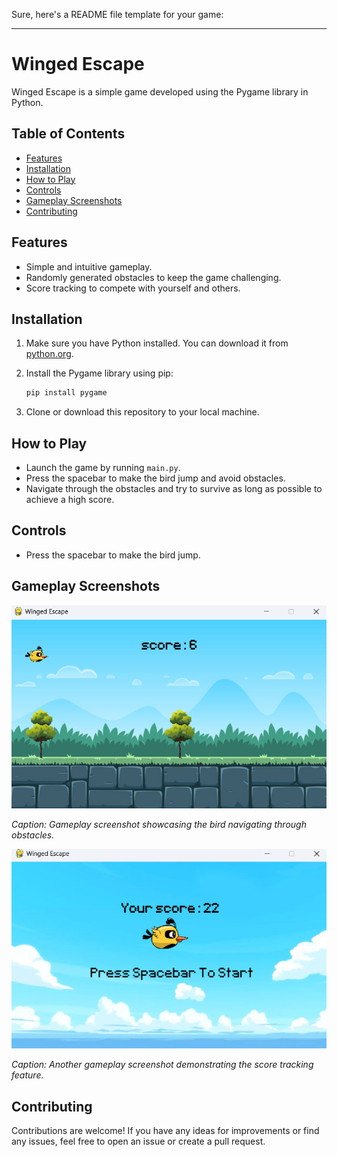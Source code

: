 Sure, here's a README file template for your game:

---

# Winged Escape

Winged Escape is a simple game developed using the Pygame library in Python.

## Table of Contents

- [Features](#features)
- [Installation](#installation)
- [How to Play](#how-to-play)
- [Controls](#controls)
- [Gameplay Screenshots](#gameplay-screenshots)
- [Contributing](#contributing)

## Features

- Simple and intuitive gameplay.
- Randomly generated obstacles to keep the game challenging.
- Score tracking to compete with yourself and others.

## Installation

1. Make sure you have Python installed. You can download it from [python.org](https://www.python.org/).
2. Install the Pygame library using pip:

    ```bash
    pip install pygame
    ```

3. Clone or download this repository to your local machine.

## How to Play

- Launch the game by running `main.py`.
- Press the spacebar to make the bird jump and avoid obstacles.
- Navigate through the obstacles and try to survive as long as possible to achieve a high score.

## Controls

- Press the spacebar to make the bird jump.

## Gameplay Screenshots

![Gameplay Screenshot 1](gameplay_1.png)

*Caption: Gameplay screenshot showcasing the bird navigating through obstacles.*

![Gameplay Screenshot 2](gameplay_2.png)

*Caption: Another gameplay screenshot demonstrating the score tracking feature.*

## Contributing

Contributions are welcome! If you have any ideas for improvements or find any issues, feel free to open an issue or create a pull request.
